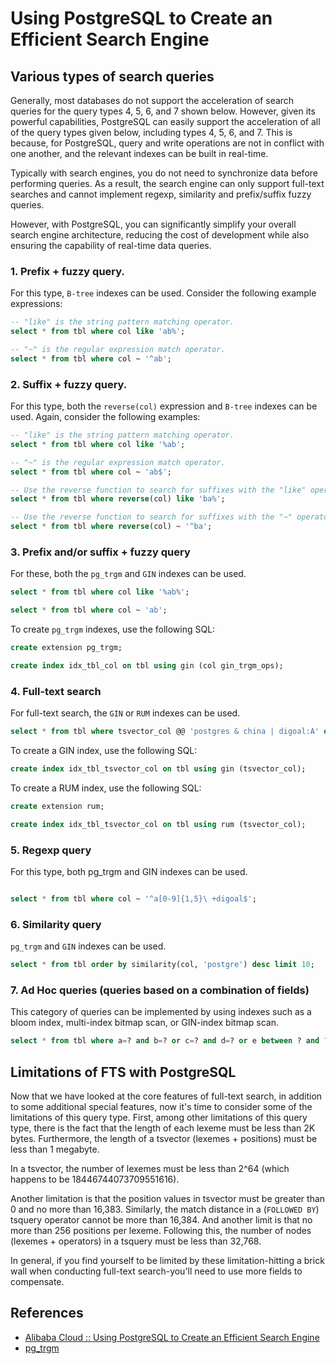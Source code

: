 # Using PostgreSQL to Create an Efficient Search Engine

## Various types of search queries

Generally, most databases do not support the acceleration of search queries for the query types 4, 5, 6, and 7 shown below.
However, given its powerful capabilities, PostgreSQL can easily support the acceleration of all of the query types given below, including types 4, 5, 6, and 7.
This is because, for PostgreSQL, query and write operations are not in conflict with one another, and the relevant indexes can be built in real-time.

Typically with search engines, you do not need to synchronize data before performing queries.
As a result, the search engine can only support full-text searches and cannot implement regexp, similarity and prefix/suffix fuzzy queries.

However, with PostgreSQL, you can significantly simplify your overall search engine architecture, reducing the cost of development while also ensuring the capability of real-time data queries.

### 1.  Prefix + fuzzy query.

For this type, `B-tree` indexes can be used. Consider the following example expressions:
```sql
-- "like" is the string pattern matching operator.
select * from tbl where col like 'ab%';

-- "~" is the regular expression match operator.
select * from tbl where col ~ '^ab';
```

### 2.  Suffix + fuzzy query.

For this type, both the `reverse(col)` expression and `B-tree` indexes can be used. Again, consider the following examples:
```sql
-- "like" is the string pattern matching operator.
select * from tbl where col like '%ab';

-- "~" is the regular expression match operator.
select * from tbl where col ~ 'ab$';

-- Use the reverse function to search for suffixes with the "like" operator (reverse the column).
select * from tbl where reverse(col) like 'ba%';

-- Use the reverse function to search for suffixes with the "~" operator (reverse the column).
select * from tbl where reverse(col) ~ '^ba';
```

### 3. Prefix and/or suffix + fuzzy query

For these, both the `pg_trgm` and `GIN` indexes can be used.
```sql
select * from tbl where col like '%ab%';

select * from tbl where col ~ 'ab';
```

To create `pg_trgm` indexes, use the following SQL:
```sql
create extension pg_trgm;

create index idx_tbl_col on tbl using gin (col gin_trgm_ops);
```

### 4. Full-text search

For full-text search, the `GIN` or `RUM` indexes can be used.
```sql
select * from tbl where tsvector_col @@ 'postgres & china | digoal:A' order by ts_rank(tsvector_col, 'postgres & china | digoal:A') limit xx;  
```

To create a GIN index, use the following SQL:
```sql
create index idx_tbl_tsvector_col on tbl using gin (tsvector_col);
```

To create a RUM index, use the following SQL:
```sql
create extension rum;

create index idx_tbl_tsvector_col on tbl using rum (tsvector_col);
```

### 5. Regexp query

For this type, both pg_trgm and GIN indexes can be used.

```sql

select * from tbl where col ~ '^a[0-9]{1,5}\ +digoal$';
```

### 6. Similarity query

`pg_trgm` and `GIN` indexes can be used.

```sql
select * from tbl order by similarity(col, 'postgre') desc limit 10;  
```

### 7. Ad Hoc queries (queries based on a combination of fields)

This category of queries can be implemented by using indexes such as a bloom index, multi-index bitmap scan, or GIN-index bitmap scan.
```sql
select * from tbl where a=? and b=? or c=? and d=? or e between ? and ? and f in (?);
```

## Limitations of FTS with PostgreSQL

Now that we have looked at the core features of full-text search, in addition to some additional special features, now it's time to consider some of the limitations of this query type. First, among other limitations of this query type, there is the fact that the length of each lexeme must be less than 2K bytes.
Furthermore, the length of a tsvector (lexemes + positions) must be less than 1 megabyte.

In a tsvector, the number of lexemes must be less than 2^64 (which happens to be 18446744073709551616).

Another limitation is that the position values in tsvector must be greater than 0 and no more than 16,383.
Similarly, the match distance in a (`FOLLOWED BY`) tsquery operator cannot be more than 16,384.
And another limit is that no more than 256 positions per lexeme.
Following this, the number of nodes (lexemes + operators) in a tsquery must be less than 32,768.

In general, if you find yourself to be limited by these limitation-hitting a brick wall when conducting full-text search-you'll need to use more fields to compensate.

## References

- [Alibaba Cloud :: Using PostgreSQL to Create an Efficient Search Engine](https://www.alibabacloud.com/blog/using-postgresql-to-create-an-efficient-search-engine_595344)
- [pg_trgm](https://www.postgresql.org/docs/10/pgtrgm.html)

